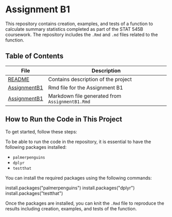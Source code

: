 # Assignment B1

This repository contains creation, examples, and tests of a function to calculate summary statistics completed as part of the STAT 545B coursework.  The repository includes the `.Rmd` and `.md` files related to the function.
## Table of Contents

| **File**              | **Description**                                           |
|-----------------------|-----------------------------------------------------------|
| [README](./README.md)          | Contains description of the project                       |
| [AssignmentB1](./AssignmentB1.Rmd) | Rmd file for the Assignment B1                             |
| [AssignmentB1](./AssignmentB1.md) | Markdown file generated from `AssignmentB1.Rmd`            |

## **How to Run the Code in This Project**

To get started, follow these steps:

To be able to run the code in the repository, it is essential to have the following packages installed:
- `palmerpenguins`
- `dplyr`
- `testthat`

You can install the required packages using the following commands:

install.packages("palmerpenguins")
install.packages("dplyr")
install.packages("testthat")

Once the packages are installed, you can knit the `.Rmd` file to reproduce the results including creation, examples, and tests of the function.
